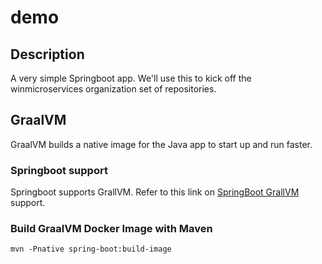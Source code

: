 # demo

## Description 

A very simple Springboot app.  We'll use this to kick off the winmicroservices
organization set of repositories.

## GraalVM

GraalVM builds a native image for the Java app to start up and run faster.

### Springboot support

Springboot supports GrallVM.  Refer to this link on [SpringBoot GrallVM](https://docs.spring.io/spring-boot/docs/3.0.0/reference/html/native-image.html#native-image) support.

### Build GraalVM Docker Image with Maven

```
mvn -Pnative spring-boot:build-image
```
